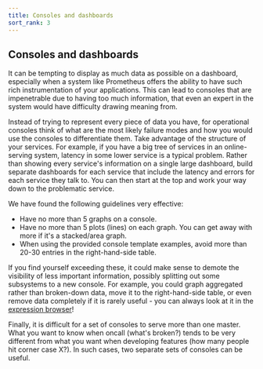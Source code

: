 ```yaml
---
title: Consoles and dashboards
sort_rank: 3
---
```


## Consoles and dashboards

It can be tempting to display as much data as possible on a dashboard, especially
when a system like Prometheus offers the ability to have such rich
instrumentation of your applications. This can lead to consoles that are
impenetrable due to having too much information, that even an expert in the
system would have difficulty drawing meaning from.

Instead of trying to represent every piece of data you have, for operational
consoles think of what are the most likely failure modes and how you would use the
consoles to differentiate them. Take advantage of the structure of your
services. For example, if you have a big tree of services in an online-serving
system, latency in some lower service is a typical problem. Rather than showing
every service's information on a single large dashboard, build separate dashboards
for each service that include the latency and errors for each service they talk
to. You can then start at the top and work your way down to the problematic
service.

We have found the following guidelines very effective:

* Have no more than 5 graphs on a console.
* Have no more than 5 plots (lines) on each graph. You can get away with more if it's a stacked/area graph.
* When using the provided console template examples, avoid more than 20-30 entries in the right-hand-side table.

If you find yourself exceeding these, it could make sense to demote the visibility of
less important information, possibly splitting out some subsystems to a new console.
For example, you could graph aggregated rather than broken-down data, move
it to the right-hand-side table, or even remove data completely if it is rarely
useful - you can always look at it in the [expression browser](/docs/visualization/browser/)!

Finally, it is difficult for a set of consoles to serve more than one master.
What you want to know when oncall (what's broken?) tends to be very different
from what you want when developing features (how many people hit corner
case X?). In such cases, two separate sets of consoles can be useful.

